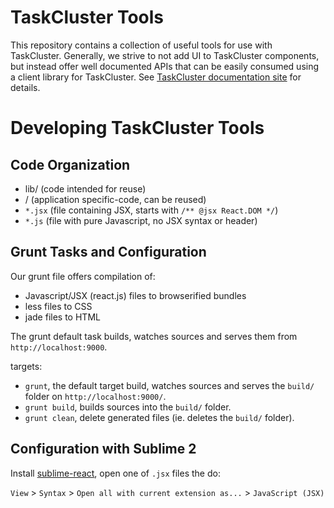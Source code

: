 TaskCluster Tools
=================

This repository contains a collection of useful tools for use with TaskCluster.
Generally, we strive to not add UI to TaskCluster components, but instead offer
well documented APIs that can be easily consumed using a client library for
TaskCluster. See [TaskCluster documentation site](http://docs.taskcluster.net)
for details.


Developing TaskCluster Tools
============================

Code Organization
-----------------
  - lib/    (code intended for reuse)
  - <app>/  (application specific-code, can be reused)
  - `*.jsx` (file containing JSX, starts with `/** @jsx React.DOM */`)
  - `*.js`  (file with pure Javascript, no JSX syntax or header)


Grunt Tasks and Configuration
-----------------------------
Our grunt file offers compilation of:

 - Javascript/JSX (react.js) files to browserified bundles
 - less files to CSS
 - jade files to HTML

The grunt default task builds, watches sources and serves them from
`http://localhost:9000`.

targets:

  - `grunt`, the default target build, watches sources and serves the `build/`
    folder on `http://localhost:9000/`.
  - `grunt build`, builds sources into the `build/` folder.
  - `grunt clean`, delete generated files (ie. deletes the `build/` folder).


Configuration with Sublime 2
----------------------------
Install [sublime-react](https://github.com/reactjs/sublime-react), open one of
`.jsx` files the do:

`View` > `Syntax` > `Open all with current extension as...` > `JavaScript (JSX)`


